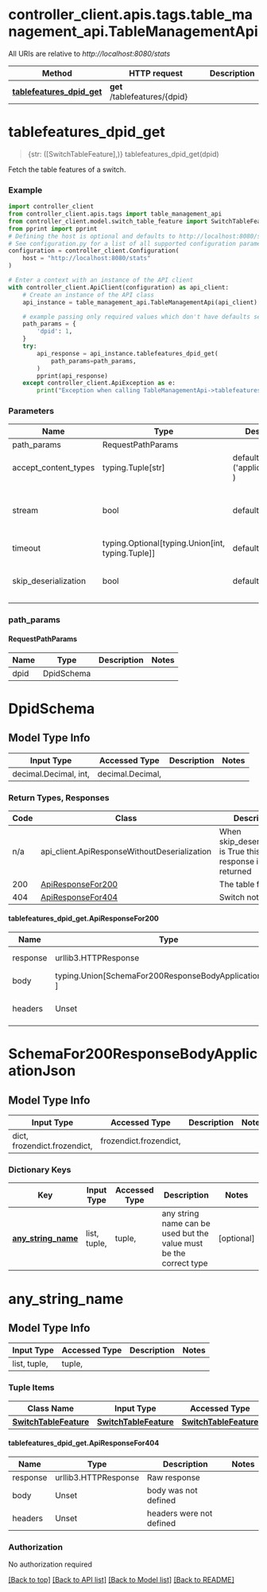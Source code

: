 <a id="__pageTop"></a>
# controller_client.apis.tags.table_management_api.TableManagementApi

All URIs are relative to *http://localhost:8080/stats*

Method | HTTP request | Description
------------- | ------------- | -------------
[**tablefeatures_dpid_get**](#tablefeatures_dpid_get) | **get** /tablefeatures/{dpid} | 

# **tablefeatures_dpid_get**
<a id="tablefeatures_dpid_get"></a>
> {str: ([SwitchTableFeature],)} tablefeatures_dpid_get(dpid)



Fetch the table features of a switch.

### Example

```python
import controller_client
from controller_client.apis.tags import table_management_api
from controller_client.model.switch_table_feature import SwitchTableFeature
from pprint import pprint
# Defining the host is optional and defaults to http://localhost:8080/stats
# See configuration.py for a list of all supported configuration parameters.
configuration = controller_client.Configuration(
    host = "http://localhost:8080/stats"
)

# Enter a context with an instance of the API client
with controller_client.ApiClient(configuration) as api_client:
    # Create an instance of the API class
    api_instance = table_management_api.TableManagementApi(api_client)

    # example passing only required values which don't have defaults set
    path_params = {
        'dpid': 1,
    }
    try:
        api_response = api_instance.tablefeatures_dpid_get(
            path_params=path_params,
        )
        pprint(api_response)
    except controller_client.ApiException as e:
        print("Exception when calling TableManagementApi->tablefeatures_dpid_get: %s\n" % e)
```
### Parameters

Name | Type | Description  | Notes
------------- | ------------- | ------------- | -------------
path_params | RequestPathParams | |
accept_content_types | typing.Tuple[str] | default is ('application/json', ) | Tells the server the content type(s) that are accepted by the client
stream | bool | default is False | if True then the response.content will be streamed and loaded from a file like object. When downloading a file, set this to True to force the code to deserialize the content to a FileSchema file
timeout | typing.Optional[typing.Union[int, typing.Tuple]] | default is None | the timeout used by the rest client
skip_deserialization | bool | default is False | when True, headers and body will be unset and an instance of api_client.ApiResponseWithoutDeserialization will be returned

### path_params
#### RequestPathParams

Name | Type | Description  | Notes
------------- | ------------- | ------------- | -------------
dpid | DpidSchema | | 

# DpidSchema

## Model Type Info
Input Type | Accessed Type | Description | Notes
------------ | ------------- | ------------- | -------------
decimal.Decimal, int,  | decimal.Decimal,  |  | 

### Return Types, Responses

Code | Class | Description
------------- | ------------- | -------------
n/a | api_client.ApiResponseWithoutDeserialization | When skip_deserialization is True this response is returned
200 | [ApiResponseFor200](#tablefeatures_dpid_get.ApiResponseFor200) | The table features
404 | [ApiResponseFor404](#tablefeatures_dpid_get.ApiResponseFor404) | Switch not found

#### tablefeatures_dpid_get.ApiResponseFor200
Name | Type | Description  | Notes
------------- | ------------- | ------------- | -------------
response | urllib3.HTTPResponse | Raw response |
body | typing.Union[SchemaFor200ResponseBodyApplicationJson, ] |  |
headers | Unset | headers were not defined |

# SchemaFor200ResponseBodyApplicationJson

## Model Type Info
Input Type | Accessed Type | Description | Notes
------------ | ------------- | ------------- | -------------
dict, frozendict.frozendict,  | frozendict.frozendict,  |  | 

### Dictionary Keys
Key | Input Type | Accessed Type | Description | Notes
------------ | ------------- | ------------- | ------------- | -------------
**[any_string_name](#any_string_name)** | list, tuple,  | tuple,  | any string name can be used but the value must be the correct type | [optional] 

# any_string_name

## Model Type Info
Input Type | Accessed Type | Description | Notes
------------ | ------------- | ------------- | -------------
list, tuple,  | tuple,  |  | 

### Tuple Items
Class Name | Input Type | Accessed Type | Description | Notes
------------- | ------------- | ------------- | ------------- | -------------
[**SwitchTableFeature**]({{complexTypePrefix}}SwitchTableFeature.md) | [**SwitchTableFeature**]({{complexTypePrefix}}SwitchTableFeature.md) | [**SwitchTableFeature**]({{complexTypePrefix}}SwitchTableFeature.md) |  | 

#### tablefeatures_dpid_get.ApiResponseFor404
Name | Type | Description  | Notes
------------- | ------------- | ------------- | -------------
response | urllib3.HTTPResponse | Raw response |
body | Unset | body was not defined |
headers | Unset | headers were not defined |

### Authorization

No authorization required

[[Back to top]](#__pageTop) [[Back to API list]](../../../README.md#documentation-for-api-endpoints) [[Back to Model list]](../../../README.md#documentation-for-models) [[Back to README]](../../../README.md)

